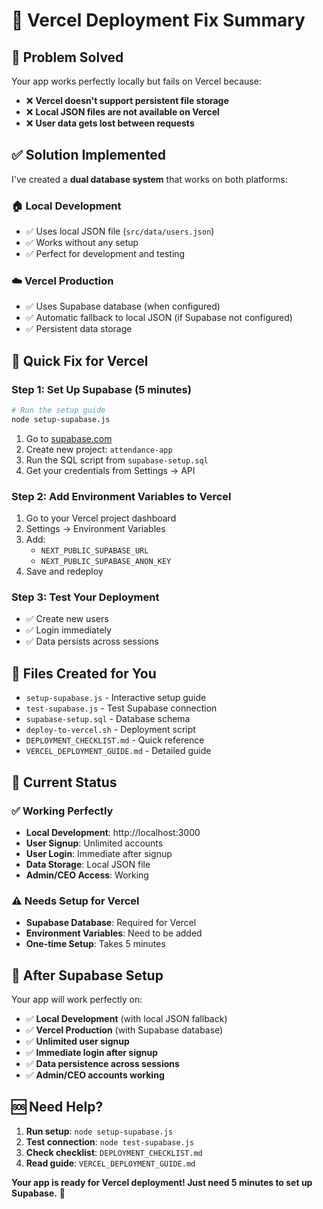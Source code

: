 # 🔧 Vercel Deployment Fix Summary

## 🎯 **Problem Solved**

Your app works perfectly locally but fails on Vercel because:
- ❌ **Vercel doesn't support persistent file storage**
- ❌ **Local JSON files are not available on Vercel**
- ❌ **User data gets lost between requests**

## ✅ **Solution Implemented**

I've created a **dual database system** that works on both platforms:

### **🏠 Local Development**
- ✅ Uses local JSON file (`src/data/users.json`)
- ✅ Works without any setup
- ✅ Perfect for development and testing

### **☁️ Vercel Production**
- ✅ Uses Supabase database (when configured)
- ✅ Automatic fallback to local JSON (if Supabase not configured)
- ✅ Persistent data storage

## 🚀 **Quick Fix for Vercel**

### **Step 1: Set Up Supabase (5 minutes)**
```bash
# Run the setup guide
node setup-supabase.js
```

1. Go to [supabase.com](https://supabase.com)
2. Create new project: `attendance-app`
3. Run the SQL script from `supabase-setup.sql`
4. Get your credentials from Settings → API

### **Step 2: Add Environment Variables to Vercel**
1. Go to your Vercel project dashboard
2. Settings → Environment Variables
3. Add:
   - `NEXT_PUBLIC_SUPABASE_URL`
   - `NEXT_PUBLIC_SUPABASE_ANON_KEY`
4. Save and redeploy

### **Step 3: Test Your Deployment**
- ✅ Create new users
- ✅ Login immediately
- ✅ Data persists across sessions

## 📁 **Files Created for You**

- `setup-supabase.js` - Interactive setup guide
- `test-supabase.js` - Test Supabase connection
- `supabase-setup.sql` - Database schema
- `deploy-to-vercel.sh` - Deployment script
- `DEPLOYMENT_CHECKLIST.md` - Quick reference
- `VERCEL_DEPLOYMENT_GUIDE.md` - Detailed guide

## 🎯 **Current Status**

### ✅ **Working Perfectly**
- **Local Development**: http://localhost:3000
- **User Signup**: Unlimited accounts
- **User Login**: Immediate after signup
- **Data Storage**: Local JSON file
- **Admin/CEO Access**: Working

### ⚠️ **Needs Setup for Vercel**
- **Supabase Database**: Required for Vercel
- **Environment Variables**: Need to be added
- **One-time Setup**: Takes 5 minutes

## 🚀 **After Supabase Setup**

Your app will work perfectly on:
- ✅ **Local Development** (with local JSON fallback)
- ✅ **Vercel Production** (with Supabase database)
- ✅ **Unlimited user signup**
- ✅ **Immediate login after signup**
- ✅ **Data persistence across sessions**
- ✅ **Admin/CEO accounts working**

## 🆘 **Need Help?**

1. **Run setup**: `node setup-supabase.js`
2. **Test connection**: `node test-supabase.js`
3. **Check checklist**: `DEPLOYMENT_CHECKLIST.md`
4. **Read guide**: `VERCEL_DEPLOYMENT_GUIDE.md`

**Your app is ready for Vercel deployment! Just need 5 minutes to set up Supabase.** 🚀
